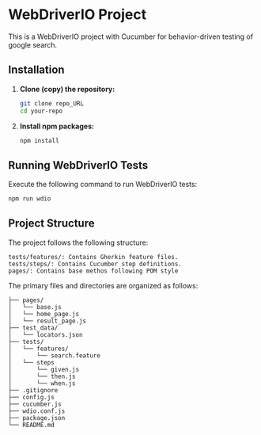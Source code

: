 # WebDriverIO Project

This is a WebDriverIO project with Cucumber for behavior-driven testing of google search.

## Installation

1. **Clone (copy) the repository:**

    ```bash
    git clone repo_URL
    cd your-repo
    ```

2. **Install npm packages:**

    ```bash
    npm install
    ```

## Running WebDriverIO Tests

Execute the following command to run WebDriverIO tests:

```bash
npm run wdio
```

## Project Structure
The project follows the following structure:

```
tests/features/: Contains Gherkin feature files.
tests/steps/: Contains Cucumber step definitions.
pages/: Contains base methos following POM style
```

The primary files and directories are organized as follows:

```
├── pages/
│   └── base.js
│   └── home_page.js
│   └── result_page.js
├── test_data/
│   └── locators.json
├── tests/
│   └── features/
│       └── search.feature
│   └── steps
│       └── given.js
│       └── then.js
│       └── when.js
├── .gitignore
├── config.js
├── cucumber.js
├── wdio.conf.js
├── package.json
└── README.md
```